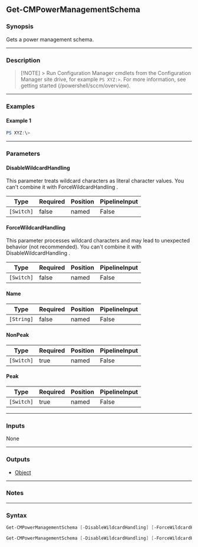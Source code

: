 Get-CMPowerManagementSchema
---------------------------




### Synopsis
Gets a power management schema.



---


### Description

> [!NOTE] > Run Configuration Manager cmdlets from the Configuration Manager site drive, for example `PS XYZ:>`. For more information, see getting started (/powershell/sccm/overview).



---


### Examples
#### Example 1
```PowerShell
PS XYZ:\>
```



---


### Parameters
#### **DisableWildcardHandling**

This parameter treats wildcard characters as literal character values. You can't combine it with ForceWildcardHandling .






|Type      |Required|Position|PipelineInput|
|----------|--------|--------|-------------|
|`[Switch]`|false   |named   |False        |



#### **ForceWildcardHandling**

This parameter processes wildcard characters and may lead to unexpected behavior (not recommended). You can't combine it with DisableWildcardHandling .






|Type      |Required|Position|PipelineInput|
|----------|--------|--------|-------------|
|`[Switch]`|false   |named   |False        |



#### **Name**








|Type      |Required|Position|PipelineInput|
|----------|--------|--------|-------------|
|`[String]`|false   |named   |False        |



#### **NonPeak**








|Type      |Required|Position|PipelineInput|
|----------|--------|--------|-------------|
|`[Switch]`|true    |named   |False        |



#### **Peak**








|Type      |Required|Position|PipelineInput|
|----------|--------|--------|-------------|
|`[Switch]`|true    |named   |False        |





---


### Inputs
None





---


### Outputs
* [Object](https://learn.microsoft.com/en-us/dotnet/api/System.Object)






---


### Notes




---


### Syntax
```PowerShell
Get-CMPowerManagementSchema [-DisableWildcardHandling] [-ForceWildcardHandling] [-Name <String>] -NonPeak [<CommonParameters>]
```
```PowerShell
Get-CMPowerManagementSchema [-DisableWildcardHandling] [-ForceWildcardHandling] [-Name <String>] -Peak [<CommonParameters>]
```
